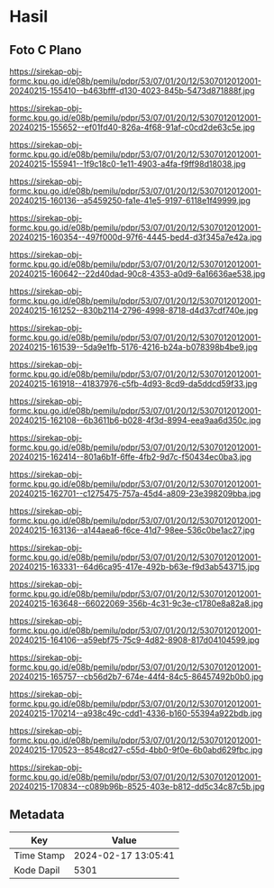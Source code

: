 # Hasil

## Foto C Plano

https://sirekap-obj-formc.kpu.go.id/e08b/pemilu/pdpr/53/07/01/20/12/5307012012001-20240215-155410--b463bfff-d130-4023-845b-5473d871888f.jpg

https://sirekap-obj-formc.kpu.go.id/e08b/pemilu/pdpr/53/07/01/20/12/5307012012001-20240215-155652--ef01fd40-826a-4f68-91af-c0cd2de63c5e.jpg

https://sirekap-obj-formc.kpu.go.id/e08b/pemilu/pdpr/53/07/01/20/12/5307012012001-20240215-155941--1f9c18c0-1e11-4903-a4fa-f9ff98d18038.jpg

https://sirekap-obj-formc.kpu.go.id/e08b/pemilu/pdpr/53/07/01/20/12/5307012012001-20240215-160136--a5459250-fa1e-41e5-9197-6118e1f49999.jpg

https://sirekap-obj-formc.kpu.go.id/e08b/pemilu/pdpr/53/07/01/20/12/5307012012001-20240215-160354--497f000d-97f6-4445-bed4-d3f345a7e42a.jpg

https://sirekap-obj-formc.kpu.go.id/e08b/pemilu/pdpr/53/07/01/20/12/5307012012001-20240215-160642--22d40dad-90c8-4353-a0d9-6a16636ae538.jpg

https://sirekap-obj-formc.kpu.go.id/e08b/pemilu/pdpr/53/07/01/20/12/5307012012001-20240215-161252--830b2114-2796-4998-8718-d4d37cdf740e.jpg

https://sirekap-obj-formc.kpu.go.id/e08b/pemilu/pdpr/53/07/01/20/12/5307012012001-20240215-161539--5da9e1fb-5176-4216-b24a-b078398b4be9.jpg

https://sirekap-obj-formc.kpu.go.id/e08b/pemilu/pdpr/53/07/01/20/12/5307012012001-20240215-161918--41837976-c5fb-4d93-8cd9-da5ddcd59f33.jpg

https://sirekap-obj-formc.kpu.go.id/e08b/pemilu/pdpr/53/07/01/20/12/5307012012001-20240215-162108--6b3611b6-b028-4f3d-8994-eea9aa6d350c.jpg

https://sirekap-obj-formc.kpu.go.id/e08b/pemilu/pdpr/53/07/01/20/12/5307012012001-20240215-162414--801a6b1f-6ffe-4fb2-9d7c-f50434ec0ba3.jpg

https://sirekap-obj-formc.kpu.go.id/e08b/pemilu/pdpr/53/07/01/20/12/5307012012001-20240215-162701--c1275475-757a-45d4-a809-23e398209bba.jpg

https://sirekap-obj-formc.kpu.go.id/e08b/pemilu/pdpr/53/07/01/20/12/5307012012001-20240215-163136--a144aea6-f6ce-41d7-98ee-536c0be1ac27.jpg

https://sirekap-obj-formc.kpu.go.id/e08b/pemilu/pdpr/53/07/01/20/12/5307012012001-20240215-163331--64d6ca95-417e-492b-b63e-f9d3ab543715.jpg

https://sirekap-obj-formc.kpu.go.id/e08b/pemilu/pdpr/53/07/01/20/12/5307012012001-20240215-163648--66022069-356b-4c31-9c3e-c1780e8a82a8.jpg

https://sirekap-obj-formc.kpu.go.id/e08b/pemilu/pdpr/53/07/01/20/12/5307012012001-20240215-164106--a59ebf75-75c9-4d82-8908-817d04104599.jpg

https://sirekap-obj-formc.kpu.go.id/e08b/pemilu/pdpr/53/07/01/20/12/5307012012001-20240215-165757--cb56d2b7-674e-44f4-84c5-86457492b0b0.jpg

https://sirekap-obj-formc.kpu.go.id/e08b/pemilu/pdpr/53/07/01/20/12/5307012012001-20240215-170214--a938c49c-cdd1-4336-b160-55394a922bdb.jpg

https://sirekap-obj-formc.kpu.go.id/e08b/pemilu/pdpr/53/07/01/20/12/5307012012001-20240215-170523--8548cd27-c55d-4bb0-9f0e-6b0abd629fbc.jpg

https://sirekap-obj-formc.kpu.go.id/e08b/pemilu/pdpr/53/07/01/20/12/5307012012001-20240215-170834--c089b96b-8525-403e-b812-dd5c34c87c5b.jpg


## Metadata

| Key        | Value               |
| ---------- | ------------------- |
| Time Stamp | 2024-02-17 13:05:41 |
| Kode Dapil | 5301                |



